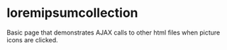 # loremipsumcollection

Basic page that demonstrates AJAX calls to other html files when picture icons are clicked.
